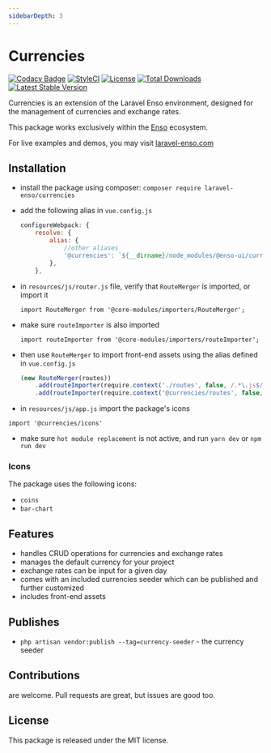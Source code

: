 ```yaml
---
sidebarDepth: 3
---
```


# Currencies

[![Codacy Badge](https://api.codacy.com/project/badge/Grade/7c8421322ab94fc2a612bcf56bc0f294)](https://www.codacy.com/app/laravel-enso/currencies?utm_source=github.com&amp;utm_medium=referral&amp;utm_content=laravel-enso/currencies&amp;utm_campaign=Badge_Grade)
[![StyleCI](https://github.styleci.io/repos/194647672/shield?branch=master)](https://github.styleci.io/repos/194647672)
[![License](https://poser.pugx.org/laravel-enso/currencies/license)](https://packagist.org/packages/laravel-enso/currencies)
[![Total Downloads](https://poser.pugx.org/laravel-enso/currencies/downloads)](https://packagist.org/packages/laravel-enso/currencies)
[![Latest Stable Version](https://poser.pugx.org/laravel-enso/currencies/version)](https://packagist.org/packages/laravel-enso/currencies)

Currencies is an extension of the Laravel Enso environment, 
designed for the management of currencies and exchange rates.

This package works exclusively within the [Enso](https://github.com/laravel-enso/Enso) ecosystem.

For live examples and demos, you may visit [laravel-enso.com](https://www.laravel-enso.com)

## Installation

* install the package using composer: `composer require laravel-enso/currencies`
* add the following alias in `vue.config.js`
    ```js
    configureWebpack: {
        resolve: {
            alias: {
                //other aliases
                '@currencies': `${__dirname}/node_modules/@enso-ui/currencies/src/bulma`,
            },
        },
    ```
* in `resources/js/router.js` file, verify that `RouteMerger` is imported, or import it

    `import RouteMerger from '@core-modules/importers/RouteMerger';`

* make sure `routeImporter` is also imported

    `import routeImporter from '@core-modules/importers/routeImporter';`

* then use `RouteMerger` to import front-end assets using the alias defined in `vue.config.js`

    ```js
    (new RouteMerger(routes))
        .add(routeImporter(require.context('./routes', false, /.*\.js$/)))
        .add(routeImporter(require.context('@currencies/routes', false, /.*\.js$/)));
    ```

* in `resources/js/app.js` import the package's icons

`import '@currencies/icons'`

* make sure `hot module replacement` is not active, and run `yarn dev` or `npm run dev`

### Icons
The package uses the following icons:
* `coins`
* `bar-chart`

## Features
- handles CRUD operations for currencies and exchange rates
- manages the default currency for your project 
- exchange rates can be input for a given day
- comes with an included currencies seeder which can be published and further customized
- includes front-end assets

## Publishes

- `php artisan vendor:publish --tag=currency-seeder` - the currency seeder

## Contributions

are welcome. Pull requests are great, but issues are good too.

## License

This package is released under the MIT license.
